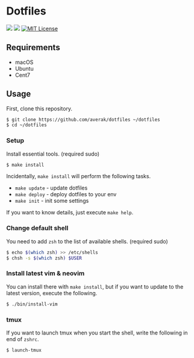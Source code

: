 # Dotfiles

[![](https://github.com/averak/dotfiles/workflows/build/badge.svg)](https://github.com/averak/dotfiles/actions)
[![](https://github.com/averak/dotfiles/workflows/vint/badge.svg)](https://github.com/averak/dotfiles/actions)
[![MIT License](http://img.shields.io/badge/license-MIT-blue.svg?style=flat)](LICENSE.txt)

## Requirements

- macOS
- Ubuntu
- Cent7

## Usage

First, clone this repository.

```sh
$ git clone https://github.com/averak/dotfiles ~/dotfiles
$ cd ~/dotfiles
```

### Setup

Install essential tools. (required sudo)

```sh
$ make install
```

Incidentally, `make install` will perform the following tasks.

- `make update` - update dotfiles
- `make deploy` - deploy dotfiles to your env
- `make init` - init some settings

If you want to know details, just execute `make help`.

### Change default shell

You need to add `zsh` to the list of available shells. (required sudo)

```sh
$ echo $(which zsh) >> /etc/shells
$ chsh -s $(which zsh) $USER
```

### Install latest vim & neovim

You can install there with `make install`, but if you want to update to the latest version, execute the following.

```sh
$ ./bin/install-vim
```

### tmux

If you want to launch tmux when you start the shell, write the following in end of `zshrc`.

```sh
$ launch-tmux
```
